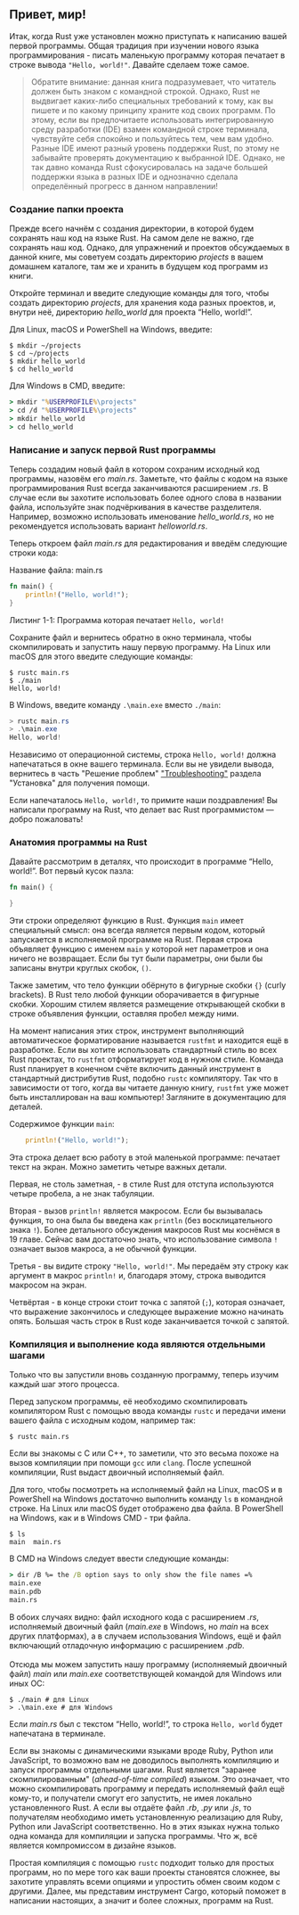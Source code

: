 ## Привет, мир!

Итак, когда Rust уже установлен можно приступать к написанию вашей первой программы. Общая традиция при изучении нового языка программирования - писать маленькую программу которая печатает в строке вывода `"Hello, world!"`. Давайте сделаем тоже самое.

> Обратите внимание: данная книга подразумевает, что читатель должен быть знаком с командной строкой. Однако, Rust не выдвигает каких-либо специальных требований к тому, как вы пишете и по какому принципу храните код своих программ. По этому, если вы предпочитаете использовать интегрированную среду разработки (IDE) взамен командной строке терминала, чувствуйте себя спокойно и пользуйтесь тем, чем вам удобно. Разные IDE имеют разный уровень поддержки Rust, по этому не забывайте проверять документацию к выбранной IDE. Однако, не так давно команда Rust сфокусировалась на задаче большей поддержки языка в разных IDE и однозначно сделала определённый прогресс в данном направлении!

### Создание папки проекта

Прежде всего начнём с создания директории, в которой будем сохранять наш код на языке Rust. На самом деле не важно, где сохранять наш код. Однако, для упражнений и проектов обсуждаемых в данной книге, мы советуем создать директорию *projects* в вашем домашнем каталоге, там же и хранить в будущем код программ из книги.

Откройте терминал и введите следующие команды для того, чтобы создать директорию <em>projects</em>, для хранения кода разных проектов, и, внутри неё, директорию <em>hello_world</em> для проекта “Hello, world!”.

Для Linux, macOS и PowerShell на Windows, введите:

```console
$ mkdir ~/projects
$ cd ~/projects
$ mkdir hello_world
$ cd hello_world
```

Для Windows в CMD, введите:

```cmd
> mkdir "%USERPROFILE%\projects"
> cd /d "%USERPROFILE%\projects"
> mkdir hello_world
> cd hello_world
```

### Написание и запуск первой Rust программы

Теперь создадим новый файл в котором сохраним исходный код программы, назовём его *main.rs*. Заметьте, что файлы с кодом на языке программирования Rust всегда заканчиваются расширением *.rs*. В случае если вы захотите использовать более одного слова в названии файла, используйте знак подчёркивания в качестве разделителя. Например, возможно использовать именование *hello_world.rs*, но не рекомендуется использовать вариант *helloworld.rs*.

Теперь откроем файл *main.rs* для редактирования и введём следующие строки кода:

<span class="filename">Название файла: main.rs</span>

```rust
fn main() {
    println!("Hello, world!");
}
```

<span class="caption">Листинг 1-1: Программа которая печатает <code>Hello, world!</code></span>

Сохраните файл и вернитесь обратно в окно терминала, чтобы скомпилировать и запустить нашу первую программу. На Linux или macOS для этого введите следующие команды:

```console
$ rustc main.rs
$ ./main
Hello, world!
```

В Windows, введите команду `.\main.exe` вместо `./main`:

```powershell
> rustc main.rs
> .\main.exe
Hello, world!
```

Независимо от операционной системы, строка `Hello, world!` должна напечататься в окне вашего терминала. Если вы не увидели вывода, вернитесь в часть "Решение проблем" ["Troubleshooting"] раздела "Установка" для получения помощи.

Если напечаталось `Hello, world!`, то примите наши поздравления! Вы написали программу на Rust, что делает вас  Rust программистом — добро пожаловать!

### Анатомия программы на Rust

Давайте рассмотрим в деталях, что происходит в программе “Hello, world!”. Вот первый кусок пазла:

```rust
fn main() {

}
```

Эти строки определяют функцию в Rust. Функция `main` имеет специальный смысл: она всегда является первым кодом, который запускается в исполняемой программе на Rust. Первая строка объявляет функцию с именем `main` у которой нет параметров и она ничего не возвращает. Если бы тут были параметры, они были бы записаны внутри круглых скобок, `()`.

Также заметим, что тело функции обёрнуто в фигурные скобки `{}` (curly brackets). В Rust тело любой функции оборачивается в фигурные скобки. Хорошим стилем является размещение открывающей скобки в строке объявления функции, оставляя пробел между ними.

На момент написания этих строк, инструмент выполняющий автоматическое форматирование называется `rustfmt` и находится ещё в разработке. Если вы хотите использовать стандартный стиль во всех Rust проектах, то `rustfmt` отформатирует код в нужном стиле. Команда Rust планирует в конечном счёте включить данный инструмент в стандартный дистрибутив Rust, подобно <code>rustc</code> компилятору. Так что в зависимости от того, когда вы читаете данную книгу, <code>rustfmt</code> уже может быть инсталлирован на ваш компьютер! Загляните в документацию для деталей.

Содержимое функции `main`:

```rust
    println!("Hello, world!");
```

Эта строка делает всю работу в этой маленькой программе: печатает текст на экран. Можно заметить четыре важных детали.

Первая, не столь заметная, - в стиле Rust для отступа используются четыре пробела, а не знак табуляции.

Вторая - вызов `println!` является макросом. Если бы вызывалась функция, то она была бы введена как `println` (без восклицательного знака `!`). Более детального обсуждения макросов Rust мы коснёмся в 19 главе. Сейчас вам достаточно знать, что использование символа `!` означает вызов макроса, а не обычной функции.

Третья - вы видите строку `"Hello, world!"`. Мы передаём эту строку как аргумент в макрос `println!` и, благодаря этому, строка выводится макросом на экран.

Четвёртая - в конце строки стоит точка с запятой (`;`), которая означает, что выражение закончилось и следующее выражение можно начинать опять. Большая часть строк в Rust коде заканчивается точкой с запятой.

### Компиляция и выполнение кода являются отдельными шагами

Только что вы запустили вновь созданную программу, теперь изучим каждый шаг этого процесса.

Перед запуском программы, её необходимо скомпилировать компилятором Rust с помощью ввода команды `rustc` и передачи имени вашего файла с исходным кодом, например так:

```console
$ rustc main.rs
```

Если вы знакомы с C или C++, то заметили, что это весьма похоже на вызов компиляции при помощи `gcc` или `clang`. После успешной компиляции, Rust выдаст двоичный исполняемый файл.

Для того, чтобы посмотреть на исполняемый файл на Linux, macOS и в PowerShell на Windows достаточно выполнить команду `ls` в командной строке. На Linux или macOS будет отображено два файла. В PowerShell на Windows, как и в Windows CMD - три файла.

```text
$ ls
main  main.rs
```

В CMD на Windows следует ввести следующие команды:

```cmd
> dir /B %= the /B option says to only show the file names =%
main.exe
main.pdb
main.rs
```

В обоих случаях видно: файл исходного кода с расширением *.rs*, исполняемый двоичный файл (*main.exe* в Windows, но *main* на всех других платформах), а в случаем использования Windows, ещё и файл включающий отладочную информацию с расширением *.pdb*. <br><br>Отсюда мы можем запустить нашу программу (исполняемый двоичный файл) *main* или *main.exe* соответствующей командой для Windows или иных ОС:

```console
$ ./main # для Linux
> .\main.exe # для Windows
```

Если *main.rs* был с текстом “Hello, world!”, то строка `Hello, world` будет напечатана в терминале.

Если вы знакомы с динамическими языками вроде Ruby, Python или JavaScript, то возможно вам не доводилось выполнять компиляцию и запуск программы отдельными шагами. Rust является "заранее скомпилированным" (*ahead-of-time compiled*) языком. Это означает, что можно скомпилировать программу и передать исполняемый файл ещё кому-то, и получатели смогут его запустить, не имея локально установленного Rust. А если вы отдаёте файл *.rb*, *.py* или *.js*, то получателям необходимо иметь установленную реализацию для Ruby, Python или JavaScript соответственно. Но в этих языках нужна только одна команда для компиляции и запуска программы. Что ж, всё является компромиссом в дизайне языков.

Простая компиляция с помощью `rustc` подходит только для простых программ, но по мере того как ваши проекты становятся сложнее, вы захотите управлять всеми опциями и упростить обмен своим кодом с другими. Далее, мы представим инструмент Cargo, который поможет в написании настоящих, а значит и более сложных, программ на Rust.


["Troubleshooting"]: ch01-01-installation.html#troubleshooting